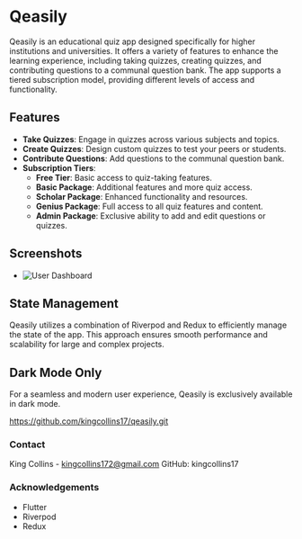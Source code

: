 # Qeasily

Qeasily is an educational quiz app designed specifically for higher institutions and universities. It offers a variety of features to enhance the learning experience, including taking quizzes, creating quizzes, and contributing questions to a communal question bank. The app supports a tiered subscription model, providing different levels of access and functionality.

## Features

- **Take Quizzes**: Engage in quizzes across various subjects and topics.
- **Create Quizzes**: Design custom quizzes to test your peers or students.
- **Contribute Questions**: Add questions to the communal question bank.
- **Subscription Tiers**:
  - **Free Tier**: Basic access to quiz-taking features.
  - **Basic Package**: Additional features and more quiz access.
  - **Scholar Package**: Enhanced functionality and resources.
  - **Genius Package**: Full access to all quiz features and content.
  - **Admin Package**: Exclusive ability to add and edit questions or quizzes.

## Screenshots
- ![User Dashboard](https://drive.google.com/file/d/1-yfKkORF2mNsASpbNduj_rMBd5_xXq0A/view?usp=drivesdk)


## State Management

Qeasily utilizes a combination of Riverpod and Redux to efficiently manage the state of the app. This approach ensures smooth performance and scalability for large and complex projects.

## Dark Mode Only

For a seamless and modern user experience, Qeasily is exclusively available in dark mode.


https://github.com/kingcollins17/qeasily.git

### Contact
King Collins - kingcollins172@gmail.com
GitHub: kingcollins17

### Acknowledgements
- Flutter
- Riverpod
- Redux